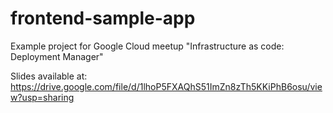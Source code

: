 # frontend-sample-app

Example project for Google Cloud meetup "Infrastructure as code: Deployment Manager" 

Slides available at:
https://drive.google.com/file/d/1lhoP5FXAQhS51ImZn8zTh5KKiPhB6osu/view?usp=sharing
